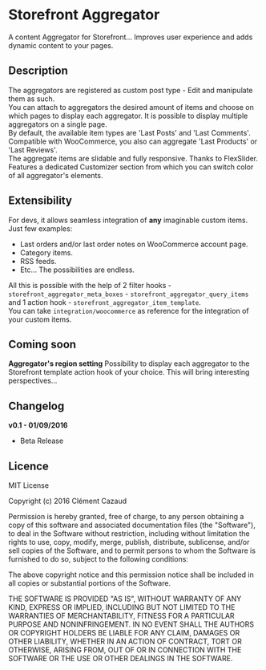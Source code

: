 # Storefront Aggregator

A content Aggregator for Storefront... Improves user experience and adds dynamic content to your pages.

## Description

The aggregators are registered as custom post type - Edit and manipulate them as such.<br />
You can attach to aggregators the desired amount of items and choose on which pages to display each aggregator. It is possible to display multiple aggregators on a single page.<br />
By default, the available item types are 'Last Posts' and 'Last Comments'. Compatible with WooCommerce, you also can aggregate 'Last Products' or 'Last Reviews'.<br />
The aggregate items are slidable and fully responsive. Thanks to FlexSlider.<br />
Features a dedicated Customizer section from which you can switch color of all aggregator's elements.

## Extensibility

For devs, it allows seamless integration of **any** imaginable custom items. Just few examples:
- Last orders and/or last order notes on WooCommerce account page.
- Category items.
- RSS feeds.
- Etc... The possibilities are endless.

All this is possible with the help of 2 filter hooks - `storefront_aggregator_meta_boxes` -  `storefront_aggregator_query_items` and 1 action hook - `storefront_aggregator_item_template`.<br />
You can take `integration/woocommerce` as reference for the integration of your custom items.

## Coming soon

**Aggregator's region setting**
Possibility to display each aggregator to the Storefront template action hook of your choice. This will bring interesting perspectives...

## Changelog

**v0.1 - 01/09/2016**
- Beta Release

## Licence

MIT License

Copyright (c) 2016 Clément Cazaud

Permission is hereby granted, free of charge, to any person obtaining a copy of this software and associated documentation files (the "Software"), to deal in the Software without restriction, including without limitation the rights to use, copy, modify, merge, publish, distribute, sublicense, and/or sell copies of the Software, and to permit persons to whom the Software is furnished to do so, subject to the following conditions:

The above copyright notice and this permission notice shall be included in all copies or substantial portions of the Software.

THE SOFTWARE IS PROVIDED "AS IS", WITHOUT WARRANTY OF ANY KIND, EXPRESS OR IMPLIED, INCLUDING BUT NOT LIMITED TO THE WARRANTIES OF MERCHANTABILITY, FITNESS FOR A PARTICULAR PURPOSE AND NONINFRINGEMENT. IN NO EVENT SHALL THE AUTHORS OR COPYRIGHT HOLDERS BE LIABLE FOR ANY CLAIM, DAMAGES OR OTHER LIABILITY, WHETHER IN AN ACTION OF CONTRACT, TORT OR OTHERWISE, ARISING FROM, OUT OF OR IN CONNECTION WITH THE SOFTWARE OR THE USE OR OTHER DEALINGS IN THE SOFTWARE.
